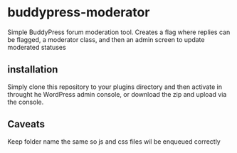 # buddypress-moderator
Simple BuddyPress forum moderation tool.  Creates a flag where replies can be flagged, a moderator class, and then an admin screen to update moderated statuses
## installation
Simply clone this repository to your plugins directory and then activate in throught he WordPress admin console, or download the zip and upload via the console. 
## Caveats
Keep folder name the same so js and css files wil be enqueued correctly
